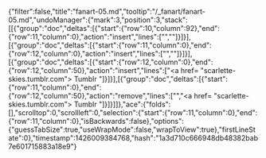 {"filter":false,"title":"fanart-05.md","tooltip":"/_fanart/fanart-05.md","undoManager":{"mark":3,"position":3,"stack":[[{"group":"doc","deltas":[{"start":{"row":10,"column":92},"end":{"row":11,"column":0},"action":"insert","lines":["",""]}]}],[{"group":"doc","deltas":[{"start":{"row":11,"column":0},"end":{"row":12,"column":0},"action":"insert","lines":["",""]}]}],[{"group":"doc","deltas":[{"start":{"row":12,"column":0},"end":{"row":12,"column":50},"action":"insert","lines":["<a href= \"scarlette-skies.tumblr.com\"> Tumblr </a>"]}]}],[{"group":"doc","deltas":[{"start":{"row":11,"column":0},"end":{"row":12,"column":50},"action":"remove","lines":["","<a href= \"scarlette-skies.tumblr.com\"> Tumblr </a>"]}]}]]},"ace":{"folds":[],"scrolltop":0,"scrollleft":0,"selection":{"start":{"row":11,"column":0},"end":{"row":11,"column":0},"isBackwards":false},"options":{"guessTabSize":true,"useWrapMode":false,"wrapToView":true},"firstLineState":0},"timestamp":1426009384768,"hash":"1a3d710c666948db48382bab7e601715883a18e9"}